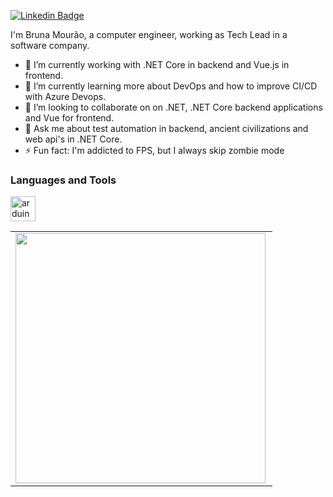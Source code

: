 [![Linkedin Badge](https://img.shields.io/badge/-mourajp-blue?style=flat-square&logo=Linkedin&logoColor=white&link=https://www.linkedin.com/in/bruna-mourao-50/?locale=en_US)](https://www.linkedin.com/in/bruna-mourao-50/?locale=en_US)

I'm Bruna Mourão, a computer engineer, working as Tech Lead in a software company.

- 🔭 I’m currently working with .NET Core in backend and Vue.js in frontend.
- 🌱 I’m currently learning more about DevOps and how to improve CI/CD with Azure Devops.
- 👯 I’m looking to collaborate on on .NET, .NET Core backend applications and Vue for frontend.
- 💬 Ask me about test automation in backend, ancient civilizations and web api's in .NET Core.
- ⚡ Fun fact: I'm addicted to FPS, but I always skip zombie mode

### Languages and Tools
<p align="left">
  <a href="https://www.arduino.cc/" target="_blank"> <img src="https://cdn.worldvectorlogo.com/logos/arduino-1.svg" alt="arduino" width="40" height="40"/> </a> 
</p>


<center>
  <table>
    <tr>
        <td><img width="400px" align="left" src="https://github-readme-stats.vercel.app/api/top-langs/?username=lastnotleast&hide=html,css&layout=compact&theme=dark" /></td>
    </tr>   
  </table>
</center> 
